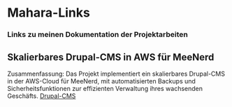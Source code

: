# Mahara-Links
### Links zu meinen Dokumentation der Projektarbeiten




## Skalierbares Drupal-CMS in AWS für MeeNerd
Zusammenfassung:
Das Projekt implementiert ein skalierbares Drupal-CMS in der AWS-Cloud für MeeNerd, mit automatisierten Backups und Sicherheitsfunktionen zur effizienten Verwaltung ihres wachsenden Geschäfts.
[Drupal-CMS]([url](https://portfolio.bbbaden.ch/view/view.php?t=d605e731be094f388c8d))
